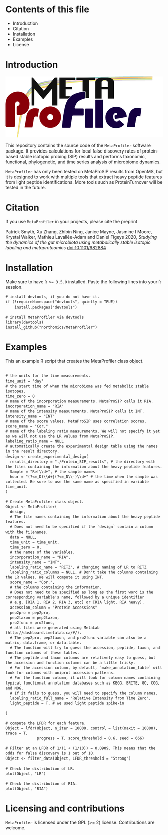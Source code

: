 # Contents of this file

 * Introduction
 * Citation
 * Installation
 * Examples
 * License

# Introduction
![alt text](https://github.com/psmyth94/MetaProfiler/blob/master/man/logo/logo.png)

This repository contains the source code of the `MetaProfiler` software package.
It provides calculations for local false discovery rates of protein-based stable isotopic probing (SIP) results and performs taxonomic, functional, phylogenetic, and time series analysis of microbiome dynamics.

`MetaProfiler` has only been tested on MetaProSIP results from OpenMS, but it is designed to work with multiple tools that extract heavy peptide features from light peptide identifications. More tools such as ProteinTurnover will be tested in the future.

# Citation

If you use `MetaProfiler` in your projects, please cite the preprint

Patrick Smyth, Xu Zhang, Zhibin Ning, Janice Mayne, Jasmine I Moore, Krystal Walker, Mathieu Lavallée-Adam and Daniel Figeys 2020, *Studying the dynamics of the gut microbiota using metabolically stable isotopic labeling and metaproteomics* [doi:10.1101/982884](https://doi.org/10.1101/2020.03.09.982884)

# Installation

Make sure to have `R >= 3.5.0` installed. Paste the following lines into your `R` session.

```{R}
# install devtools, if you do not have it.
if (!requireNamespace("devtools", quietly = TRUE))
    install.packages("devtools")

# install MetaProfiler via devtools
library(devtools)
install_github("northomics/MetaProfiler")
```

# Examples

This an example R script that creates the MetaProfiler class object.

```{R}

# the units for the time measurements.
time_unit = "day"
# the start time of when the microbiome was fed metabolic stable isotopes.
time_zero = 0
# name of the incorporation measurements. MetaProSIP calls it RIA.
incorporation_name = "RIA"
# name of the intensity measurements. MetaProSIP calls it INT.
intensity_name = "INT"
# name of the score values. MetaProSIP uses correlation scores.
score_name = "Cor."
# name of the labeling ratio measurements. We will not specify it yet as we will not use the LR values from MetaProSIP.
labeling_ratio_name = NULL
# automatically create the experimental design table using the names in the result directory.
design <- create_experimental_design(
  results_directory = "./Protein_SIP_results", # the directory with the files containing the information about the heavy peptide features.
  Sample = "Ref\\d+", # the sample names
  hour = "(?<=_D)\\d+|(?<=_D\\-)\\d+" # the time when the sample was collected. Be sure to use the same name as specified in variable time_unit.
)

# Create MetaProfiler class object.
Object <- MetaProfiler(
  design,
  # The file names containing the information about the heavy peptide features.
  # Does not need to be specified if the `design` contain a column with the filenames.
  data = NULL,
  time_unit = time_unit,
  time_zero = 0,
  # the names of the variables.
  incorporation_name = "RIA",
  intensity_name = "INT",
  labeling_ratio_name = "RITZ", # changing naming of LR to RITZ
  labeling_ratio_columns = NULL, # Don't take the columns containing the LR values. We will compute it using INT.
  score_name = "Cor.",
  # the columns containing the information.
  # Does not need to be specified as long as the first word is the corresponding variable's name, followed by a unique identifier
  # e.g. [RIA 1, RIA 2, RIA 3, etc] or [RIA light, RIA heavy].
  accession_column = "Protein Accessions"
  pep2pro = pep2pro,
  pep2taxon = pep2taxon,
  pro2func = pro2func,
  # all files were generated using MetaLab (http://dashboard.imetalab.ca/#/).
  # The pep2pro, pep2taxon, and pro2func variable can also be a matrix, data.frame, or data.table.
  # The function will try to guess the accession, peptide, taxon, and function columns of these tables.
  # The peptide and taxon columns are relatively easy to guess, but the accession and function columns can be a little tricky.
  # For the accession column, by default, `make_annotation_table` will look for columns with uniprot accession patterns.
  # For the function column, it will look for column names containing typical functional annotation databases such as KEGG, BRITE, GO, COG, and NOG.
  # If it fails to guess, you will need to specify the column names.
  labeling_ratio_full_name = "Relative Intensity from Time Zero",
  light_peptide = T, # we used light peptide spike-in

)

# compute the LFDR for each feature.
Object = lfdr(Object, n_iter = 10000, control = list(maxit = 10000), trace = T,
              progress = T, score_threshold = 0.6, seed = 666)

# Filter at an LFDR of 1/(1 + (1/10)) = 0.0909. This means that the odds for false discovery is 1 out of 10.
Object <- filter_data(Object, LFDR_threshold = "Strong")

# Check the distribution of LR.
plot(Object, "LR")

# Check the distribution of RIA.
plot(Object, "RIA")										  
```

# Licensing and contributions
`MetaProfiler` is licensed under the GPL (>= 2) license. Contributions are welcome.